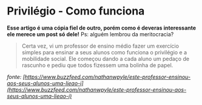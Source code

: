 # Privilégio - Como funciona


**Esse artigo é uma cópia fiel de outro, porém como é deveras interessante ele merece um post só dele!** 
Ps: alguém lembrou da meritocracia?

> Certa vez, vi um professor de ensino médio fazer um exercício simples para ensinar a seus alunos como funciona o privilégio e a mobilidade social. Ele começou dando a cada aluno um pedaço de rascunho e pediu que todos fizessem uma bolinha de papel.


*fonte: [https://www.buzzfeed.com/nathanwpyle/este-professor-ensinou-aos-seus-alunos-uma-lieao-i](https://www.buzzfeed.com/nathanwpyle/este-professor-ensinou-aos-seus-alunos-uma-lieao-i)*
